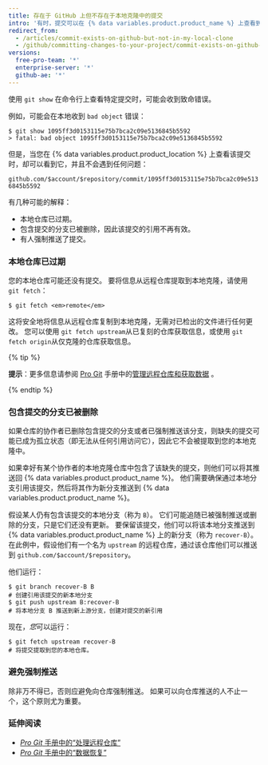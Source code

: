 ```yaml
---
title: 存在于 GitHub 上但不存在于本地克隆中的提交
intro: '有时，提交可以在 {% data variables.product.product_name %} 上查看到，但不存在于仓库的本地克隆中。'
redirect_from:
  - /articles/commit-exists-on-github-but-not-in-my-local-clone
  - /github/committing-changes-to-your-project/commit-exists-on-github-but-not-in-my-local-clone
versions:
  free-pro-team: '*'
  enterprise-server: '*'
  github-ae: '*'
---
```

使用 `git show` 在命令行上查看特定提交时，可能会收到致命错误。

例如，可能会在本地收到 `bad object` 错误：

```shell
$ git show 1095ff3d0153115e75b7bca2c09e5136845b5592
> fatal: bad object 1095ff3d0153115e75b7bca2c09e5136845b5592
```

但是，当您在 {% data variables.product.product_location %} 上查看该提交时，却可以看到它，并且不会遇到任何问题：

`github.com/$account/$repository/commit/1095ff3d0153115e75b7bca2c09e5136845b5592`

有几种可能的解释：

* 本地仓库已过期。
* 包含提交的分支已被删除，因此该提交的引用不再有效。
* 有人强制推送了提交。

### 本地仓库已过期

您的本地仓库可能还没有提交。 要将信息从远程仓库提取到本地克隆，请使用 `git fetch`：

```shell
$ git fetch <em>remote</em>
```

这将安全地将信息从远程仓库复制到本地克隆，无需对已检出的文件进行任何更改。 您可以使用 `git fetch upstream`从已复刻的仓库获取信息，或使用 `git fetch origin`从仅克隆的仓库获取信息。

{% tip %}

**提示**：更多信息请参阅 [Pro Git](https://git-scm.com/book) 手册中的[管理远程仓库和获取数据](https://git-scm.com/book/en/Git-Basics-Working-with-Remotes) 。

{% endtip %}

### 包含提交的分支已被删除

如果仓库的协作者已删除包含提交的分支或者已强制推送该分支，则缺失的提交可能已成为孤立状态（即无法从任何引用访问它），因此它不会被提取到您的本地克隆中。

如果幸好有某个协作者的本地克隆仓库中包含了该缺失的提交，则他们可以将其推送回 {% data variables.product.product_name %}。  他们需要确保通过本地分支引用该提交，然后将其作为新分支推送到 {% data variables.product.product_name %}。

假设某人仍有包含该提交的本地分支（称为 `B`）。  它们可能追随已被强制推送或删除的分支，只是它们还没有更新。  要保留该提交，他们可以将该本地分支推送到 {% data variables.product.product_name %} 上的新分支（称为 `recover-B`）。  在此例中，假设他们有一个名为 `upstream` 的远程仓库，通过该仓库他们可以推送到 `github.com/$account/$repository`。

他们运行：

```shell
$ git branch recover-B B
# 创建引用该提交的新本地分支
$ git push upstream B:recover-B
# 将本地分支 B 推送到新上游分支，创建对提交的新引用
```

现在，*您*可以运行：

```shell
$ git fetch upstream recover-B
# 将提交提取到您的本地仓库。
```

### 避免强制推送

除非万不得已，否则应避免向仓库强制推送。 如果可以向仓库推送的人不止一个，这个原则尤为重要。

### 延伸阅读

- [_Pro Git_ 手册中的“处理远程仓库”](https://git-scm.com/book/en/Git-Basics-Working-with-Remotes)
- [_Pro Git_ 手册中的“数据恢复”](https://git-scm.com/book/en/Git-Internals-Maintenance-and-Data-Recovery)
